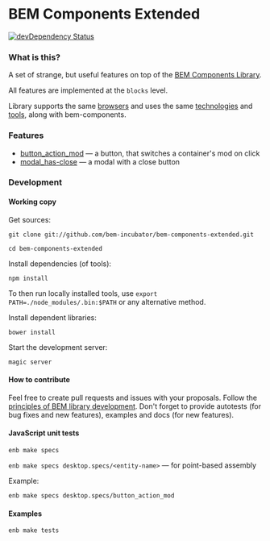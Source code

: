 BEM Components Extended
=======================

[![devDependency Status](https://img.shields.io/david/dev/bem-incubator/bem-components-extended.svg?style=flat)](https://david-dm.org/bem-incubator/bem-components-extended#info=devDependencies)

### What is this?

A set of strange, but useful features on top of the [BEM Components Library](http://github.com/bem/bem-components).

All features are implemented at the `blocks` level.

Library supports the same [browsers](https://github.com/bem/bem-components#supported-browsers) and uses the same [technologies](https://github.com/bem/bem-components#techs) and [tools](https://github.com/bem/bem-components#tools), along with bem-components.

### Features

- [button_action_mod](blocks/button/_action/button_action_mod.en.md) &mdash; a button, that switches a container's mod on click
- [modal_has-close](blocks/modal/_has-close/modal_has-close.en.md) &mdash; a modal with a close button

### Development

#### Working copy

Get sources:

`git clone git://github.com/bem-incubator/bem-components-extended.git`

`cd bem-components-extended`

Install dependencies (of tools):

`npm install`

To then run locally installed tools, use `export PATH=./node_modules/.bin:$PATH` or any alternative method.

Install dependent libraries:

`bower install`

Start the development server:

`magic server`

#### How to contribute

Feel free to create pull requests and issues with your proposals.
Follow the [principles of BEM library development](https://github.com/bem/bem-method/blob/bem-info-data/guides/libs-dev-principles/libs-dev-principles.en.md).
Don't forget to provide autotests (for bug fixes and new features), examples and docs (for new features).

#### JavaScript unit tests

`enb make specs`

`enb make specs desktop.specs/<entity-name>` &mdash; for point-based assembly

Example:

`enb make specs desktop.specs/button_action_mod`

#### Examples

`enb make tests`
